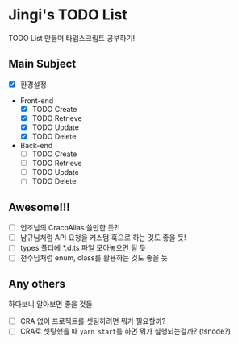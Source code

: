 # Jingi's TODO List

TODO List 만들며 타입스크립트 공부하기!

## Main Subject

- [x] 환경설정
- Front-end
  - [x] TODO Create
  - [x] TODO Retrieve
  - [x] TODO Update
  - [x] TODO Delete
- Back-end
  - [ ] TODO Create
  - [ ] TODO Retrieve
  - [ ] TODO Update
  - [ ] TODO Delete

## Awesome!!!

- [ ] 언조님의 CracoAlias 쓸만한 듯?!
- [ ] 남규님처럼 API 요청을 커스텀 훅으로 하는 것도 좋을 듯!
- [ ] types 폴더에 \*.d.ts 파일 모아놓으면 될 듯
- [ ] 천수님처럼 enum, class를 활용하는 것도 좋을 듯

## Any others

하다보니 알아보면 좋을 것들

- [ ] CRA 없이 프로젝트를 셋팅하려면 뭐가 필요할까?
- [ ] CRA로 셋팅했을 때 `yarn start`를 하면 뭐가 실행되는걸까? (tsnode?)
